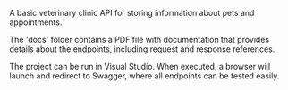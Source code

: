 A basic veterinary clinic API for storing information about pets and appointments.

The 'docs' folder contains a PDF file with documentation that provides details about the endpoints, including request and response references.

The project can be run in Visual Studio. When executed, a browser will launch and redirect to Swagger, where all endpoints can be tested easily.
